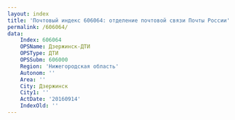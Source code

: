 ```yaml
---
layout: index
title: 'Почтовый индекс 606064: отделение почтовой связи Почты России'
permalink: /606064/
data:
    Index: 606064
    OPSName: Дзержинск-ДТИ
    OPSType: ДТИ
    OPSSubm: 606000
    Region: 'Нижегородская область'
    Autonom: ''
    Area: ''
    City: Дзержинск
    City1: ''
    ActDate: '20160914'
    IndexOld: ''
---
```

